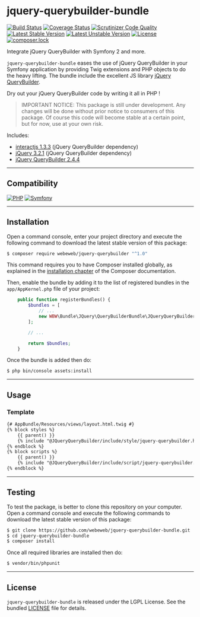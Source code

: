 jquery-querybuilder-bundle
==========================

[![Build Status](https://travis-ci.org/webeweb/jquery-querybuilder-bundle.svg?branch=master)](https://travis-ci.org/webeweb/jquery-querybuilder-bundle)
[![Coverage Status](https://coveralls.io/repos/github/webeweb/jquery-querybuilder-bundle/badge.svg?branch=master)](https://coveralls.io/github/webeweb/jquery-querybuilder-bundle?branch=master)
[![Scrutinizer Code Quality](https://scrutinizer-ci.com/g/webeweb/jquery-querybuilder-bundle/badges/quality-score.png?b=master)](https://scrutinizer-ci.com/g/webeweb/jquery-querybuilder-bundle/?branch=master)
[![Latest Stable Version](https://poser.pugx.org/webeweb/jquery-querybuilder-bundle/v/stable)](https://packagist.org/packages/webeweb/jquery-querybuilder-bundle)
[![Latest Unstable Version](https://poser.pugx.org/webeweb/jquery-querybuilder-bundle/v/unstable)](https://packagist.org/packages/webeweb/jquery-querybuilder-bundle)
[![License](https://poser.pugx.org/webeweb/jquery-querybuilder-bundle/license)](https://packagist.org/packages/webeweb/jquery-querybuilder-bundle)
[![composer.lock](https://poser.pugx.org/webeweb/jquery-querybuilder-bundle/composerlock)](https://packagist.org/packages/webeweb/jquery-querybuilder-bundle)

Integrate jQuery QueryBuilder with Symfony 2 and more.

`jquery-querybuilder-bundle` eases the use of jQuery QueryBuilder in your
Symfony application by providing Twig extensions and PHP objects to do the
heavy lifting. The bundle include the excellent JS library
[jQuery QueryBuilder](https://querybuilder.js.org/).

Dry out your jQuery QueryBuilder code by writing it all in PHP !

> IMPORTANT NOTICE: This package is still under development. Any changes will be
> done without prior notice to consumers of this package. Of course this code
> will become stable at a certain point, but for now, use at your own risk.

Includes:

- [interactjs 1.3.3](http://interactjs.io/) (jQuery QueryBuilder dependency)
- [jQuery 3.2.1](http://jquery.com/) (jQuery QueryBuilder dependency)
- [jQuery QueryBuilder 2.4.4](https://querybuilder.js.org/)

---

## Compatibility

[![PHP](https://img.shields.io/badge/PHP-%5E5.6%7C%5E7.0-blue.svg)](http://php.net)
[![Symfony](https://img.shields.io/badge/Symfony-%5E2.7%7C%5E3.0%7C%5E4.0-brightgreen.svg)](https://symfony.com)

---

## Installation

Open a command console, enter your project directory and execute the following
command to download the latest stable version of this package:

```bash
$ composer require webeweb/jquery-querybuilder "^1.0"
```

This command requires you to have Composer installed globally, as explained in
the [installation chapter](https://getcomposer.org/doc/00-intro.md) of the
Composer documentation.

Then, enable the bundle by adding it to the list of registered bundles
in the `app/AppKernel.php` file of your project:

```php
    public function registerBundles() {
        $bundles = [
            // ...
            new WBW\Bundle\JQuery\QueryBuilderBundle\JQueryQueryBuilderBundle(),
        ];

        // ...

        return $bundles;
    }
```

Once the bundle is added then do:

```bash
$ php bin/console assets:install
```

---

## Usage

### Template

```html
{# AppBundle/Resources/views/layout.html.twig #}
{% block styles %}
    {{ parent() }}
    {% include "@JQueryQueryBuilder/include/style/jquery-querybuilder.html.twig" %}
{% endblock %}
{% block scripts %}
    {{ parent() }}
    {% include "@JQueryQueryBuilder/include/script/jquery-querybuilder.html.twig" %}
{% endblock %}
```

---

## Testing

To test the package, is better to clone this repository on your computer.
Open a command console and execute the following commands to download the latest
stable version of this package:

```bash
$ git clone https://github.com/webeweb/jquery-querybuilder-bundle.git
$ cd jquery-querybuilder-bundle
$ composer install
```

Once all required libraries are installed then do:

```bash
$ vendor/bin/phpunit
```

---

## License

`jquery-querybuilder-bundle` is released under the LGPL License. See the bundled
[LICENSE](LICENSE) file for details.
